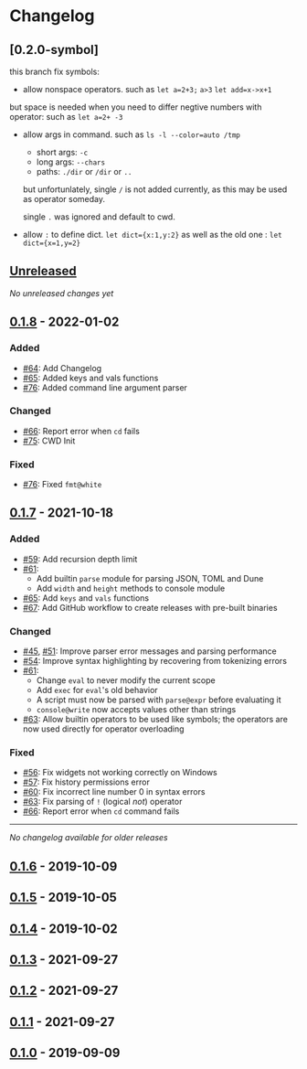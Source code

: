 # Changelog
## [0.2.0-symbol]

this branch fix symbols:

- allow nonspace operators.
such as `let a=2+3;` `a>3` `let add=x->x+1`

but space is needed when you need to differ negtive numbers with operator:
such as `let a=2+ -3`

- allow args in command.
such as `ls -l --color=auto /tmp`
  + short args: `-c`
  + long args: `--chars`
  + paths: `./dir` or `/dir` or `..`

  but unfortunlately, single `/` is not added currently, as this may be used as operator someday.

  single `.` was ignored and default to cwd.

- allow `:` to define dict.
`let dict={x:1,y:2}` as well as the old one :
`let dict={x=1,y=2}`

## [Unreleased]

*No unreleased changes yet*

## [0.1.8] - 2022-01-02

### Added
- [#64](https://github.com/adam-mcdaniel/dune/pull/64): Add Changelog
- [#65](https://github.com/adam-mcdaniel/dune/pull/65): Added keys and vals functions
- [#76](https://github.com/adam-mcdaniel/dune/pull/76): Added command line argument parser

### Changed
- [#66](https://github.com/adam-mcdaniel/dune/pull/66): Report error when `cd` fails
- [#75](https://github.com/adam-mcdaniel/dune/pull/75): CWD Init

### Fixed
- [#76](https://github.com/adam-mcdaniel/dune/pull/76): Fixed `fmt@white`

## [0.1.7] - 2021-10-18

### Added
- [#59](https://github.com/adam-mcdaniel/dune/pull/59): Add recursion depth limit
- [#61](https://github.com/adam-mcdaniel/dune/pull/61):
    * Add builtin `parse` module for parsing JSON, TOML and Dune
    * Add `width` and `height` methods to console module
- [#65](https://github.com/adam-mcdaniel/dune/pull/65): Add `keys` and `vals` functions
- [#67](https://github.com/adam-mcdaniel/dune/pull/67): Add GitHub workflow to create releases with pre-built binaries

### Changed
- [#45](https://github.com/adam-mcdaniel/dune/pull/45), [#51](https://github.com/adam-mcdaniel/dune/pull/51): Improve parser error messages and parsing performance
- [#54](https://github.com/adam-mcdaniel/dune/pull/54): Improve syntax highlighting by recovering from tokenizing errors
- [#61](https://github.com/adam-mcdaniel/dune/pull/61):
    * Change `eval` to never modify the current scope
    * Add `exec` for `eval`'s old behavior
    * A script must now be parsed with `parse@expr` before evaluating it
    * `console@write` now accepts values other than strings
- [#63](https://github.com/adam-mcdaniel/dune/pull/63): Allow builtin operators to be used like symbols; the operators are now used directly for operator overloading

### Fixed
- [#56](https://github.com/adam-mcdaniel/dune/pull/56): Fix widgets not working correctly on Windows
- [#57](https://github.com/adam-mcdaniel/dune/pull/57): Fix history permissions error
- [#60](https://github.com/adam-mcdaniel/dune/pull/60): Fix incorrect line number 0 in syntax errors
- [#63](https://github.com/adam-mcdaniel/dune/pull/63): Fix parsing of `!` (logical *not*) operator
- [#66](https://github.com/adam-mcdaniel/dune/pull/66): Report error when `cd` command fails

---------

*No changelog available for older releases*

## [0.1.6] - 2019-10-09
## [0.1.5] - 2019-10-05
## [0.1.4] - 2019-10-02
## [0.1.3] - 2021-09-27
## [0.1.2] - 2021-09-27
## [0.1.1] - 2021-09-27
## [0.1.0] - 2019-09-09

[Unreleased]: https://github.com/adam-mcdaniel/dune/compare/v0.1.8...HEAD
[0.1.8]: https://crates.io/crates/dune/0.1.8
[0.1.7]: https://crates.io/crates/dune/0.1.7
[0.1.6]: https://crates.io/crates/dune/0.1.6
[0.1.5]: https://crates.io/crates/dune/0.1.5
[0.1.4]: https://crates.io/crates/dune/0.1.4
[0.1.3]: https://crates.io/crates/dune/0.1.3
[0.1.2]: https://crates.io/crates/dune/0.1.2
[0.1.1]: https://crates.io/crates/dune/0.1.1
[0.1.0]: https://crates.io/crates/dune/0.1.0
